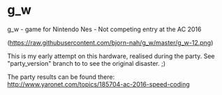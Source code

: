 # g_w
g_w - game for Nintendo Nes - Not competing entry at the AC 2016

(https://raw.githubusercontent.com/bjorn-nah/g_w/master/g_w-12.png)

This is my early attempt on this hardware, realised during the party.
See "party_version" branch to to see the original disaster. ;)

The party results can be found there:
http://www.yaronet.com/topics/185704-ac-2016-speed-coding
